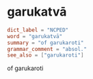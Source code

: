# garukatvā

``` toml
dict_label = "NCPED"
word = "garukatvā"
summary = "of garukaroti"
grammar_comment = "absol."
see_also = ["garukaroti"]
```

of garukaroti

